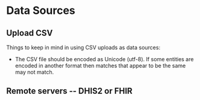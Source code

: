 # Data Sources


## Upload CSV

Things to keep in mind in using CSV uploads as data sources:
* The CSV file should be encoded as Unicode (utf-8). If some entities are encoded in another format then matches that appear to be the same may not match.


## Remote servers -- DHIS2 or FHIR


